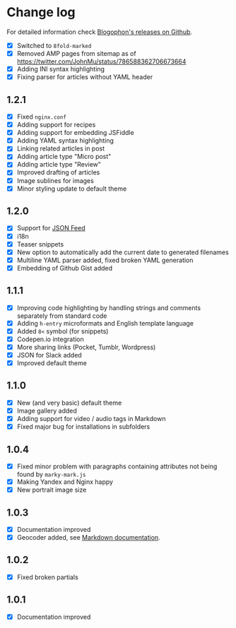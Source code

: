 Change log
==========

For detailed information check [Blogophon's releases on Github](https://github.com/fboes/blogophon/releases).

* [x] Switched to `8fold-marked`
* [x] Removed AMP pages from sitemap as of https://twitter.com/JohnMu/status/786588362706673664
* [x] Adding INI syntax highlighting
* [x] Fixing parser for articles without YAML header

1.2.1
-----

* [x] Fixed `nginx.conf`
* [x] Adding support for recipes
* [x] Adding support for embedding JSFiddle
* [x] Adding YAML syntax highlighting
* [x] Linking related articles in post
* [x] Adding article type "Micro post"
* [x] Adding article type "Review"
* [x] Improved drafting of articles
* [x] Image sublines for images
* [x] Minor styling update to default theme

1.2.0
-----

* [x] Support for [JSON Feed](https://jsonfeed.org/)
* [x] i18n
* [x] Teaser snippets
* [x] New option to automatically add the current date to generated filenames
* [x] Multiline YAML parser added, fixed broken YAML generation
* [x] Embedding of Github Gist added

1.1.1
-----

* [x] Improving code highlighting by handling strings and comments separately from standard code
* [x] Adding `h-entry` microformats and English template language
* [x] Added `8<` symbol (for snippets)
* [X] Codepen.io integration
* [x] More sharing links (Pocket, Tumblr, Wordpress)
* [x] JSON for Slack added
* [x] Improved default theme

1.1.0
-----

* [x] New (and very basic) default theme
* [x] Image gallery added
* [x] Adding support for video / audio tags in Markdown
* [x] Fixed major bug for installations in subfolders

1.0.4
-----

* [x] Fixed minor problem with paragraphs containing attributes not being found by `marky-mark.js`
* [x] Making Yandex and Nginx happy
* [x] New portrait image size

1.0.3
-----

* [x] Documentation improved
* [x] Geocoder added, see [Markdown documentation](docs/markdown.md).

1.0.2
-----

* [x] Fixed broken partials

1.0.1
-----

* [x] Documentation improved
